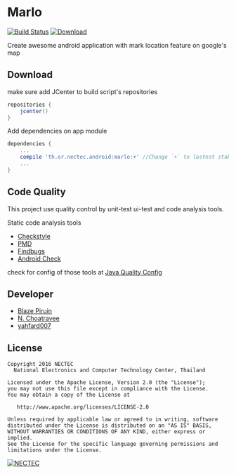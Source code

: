 # Marlo 
[![Build Status](https://travis-ci.org/nectec-wisru/marlo.svg?branch=master)](https://travis-ci.org/nectec-wisru/marlo)  [![Download](https://api.bintray.com/packages/nectec-wisru/maven/Marlo/images/download.svg)](https://bintray.com/nectec-wisru/maven/Marlo/_latestVersion)

Create awesome android application with mark location feature on google's map

## Download

make sure add JCenter to build script's repositories

```groovy
repositories {
    jcenter()
}
```

Add dependencies on app module

```groovy
dependencies {
    ...
    compile 'th.or.nectec.android:marlo:+' //Change `+` to lastest stable version is Recommended
    ...
}
```

## Code Quality
This project use quality control by unit-test ui-test and code analysis tools.

Static code analysis tools

- [Checkstyle](http://checkstyle.sourceforge.net/) 
- [PMD](https://pmd.github.io/)
- [Findbugs](http://findbugs.sourceforge.net/)
- [Android Check](https://github.com/noveogroup/android-check)

check for config of those tools at [Java Quality Config](https://github.com/Blazei/java-quality-config)

## Developer
- [Blaze Piruin](https://github.com/Blazei) 
- [N. Choatravee](https://github.com/chncs23)
- [yahfard007](https://github.com/yahfard007)


## License

    Copyright 2016 NECTEC
      National Electronics and Computer Technology Center, Thailand

    Licensed under the Apache License, Version 2.0 (the "License");
    you may not use this file except in compliance with the License.
    You may obtain a copy of the License at

       http://www.apache.org/licenses/LICENSE-2.0

    Unless required by applicable law or agreed to in writing, software
    distributed under the License is distributed on an "AS IS" BASIS,
    WITHOUT WARRANTIES OR CONDITIONS OF ANY KIND, either express or implied.
    See the License for the specific language governing permissions and
    limitations under the License.
    

[![NECTEC](http://www.nectec.or.th/themes/nectec/img/logo.png)](https://www.nectec.or.th)

